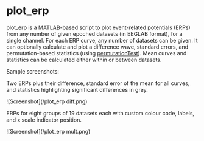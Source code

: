 # plot_erp
plot_erp is a MATLAB-based script to plot event-related potentials (ERPs) from any number of given epoched datasets (in EEGLAB format), for a single channel. For each ERP curve, any number of datasets can be given. It can optionally calculate and plot a difference wave, standard errors, and permutation-based statistics (using [permutationTest](https://github.com/lrkrol/permutationTest)). Mean curves and statistics can be calculated either within or between datasets.

Sample screenshots:

Two ERPs plus their difference, standard error of the mean for all curves, and statistics highlighting significant differences in grey.

![Screenshot](/plot_erp diff.png)

ERPs for eight groups of 19 datasets each with custom colour code, labels, and x scale indicator position.

![Screenshot](/plot_erp mult.png)
